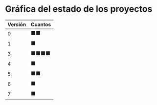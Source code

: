 # Gráfica del estado de los proyectos


| Versión | Cuantos               |
|---------|-----------------------|
| 0 | ⬛⬛|
| 1 | ⬛|
| 3 | ⬛⬛⬛⬛|
| 4 | ⬛|
| 5 | ⬛⬛|
| 6 | ⬛|
| 7 | ⬛|

